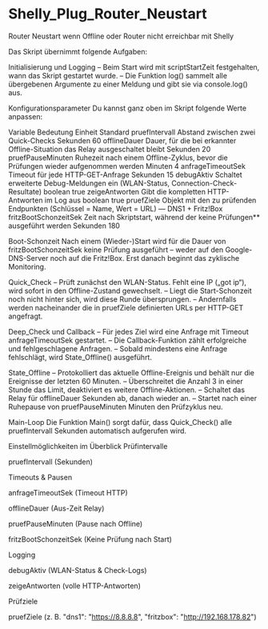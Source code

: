 # Shelly_Plug_Router_Neustart
Router Neustart wenn Offline oder Router nicht erreichbar mit Shelly 


Das Skript übernimmt folgende Aufgaben:

Initialisierung und Logging
– Beim Start wird mit scriptStartZeit festgehalten, wann das Skript gestartet wurde.
– Die Funktion log() sammelt alle übergebenen Argumente zu einer Meldung und gibt sie via console.log() aus.

Konfigurations­parameter
Du kannst ganz oben im Skript folgende Werte anpassen:

Variable	Bedeutung	Einheit	Standard
pruefIntervall	Abstand zwischen zwei Quick-Checks	Sekunden	60
offlineDauer	Dauer, für die bei erkannter Offline-Situation das Relay ausgeschaltet bleibt	Sekunden	20
pruefPauseMinuten	Ruhezeit nach einem Offline-Zyklus, bevor die Prüfungen wieder aufgenommen werden	Minuten	4
anfrageTimeoutSek	Timeout für jede HTTP-GET-Anfrage	Sekunden	15
debugAktiv	Schaltet erweiterte Debug-Meldungen ein (WLAN-Status, Connection-Check-Resultate)	boolean	true
zeigeAntworten	Gibt die kompletten HTTP-Antworten im Log aus	boolean	true
pruefZiele	Objekt mit den zu prüfenden Endpunkten (Schlüssel = Name, Wert = URL)	—	DNS1 + Fritz!Box
fritzBootSchonzeitSek	Zeit nach Skriptstart, während der keine Prüfungen** ausgeführt werden	Sekunden	180

Boot-Schonzeit
Nach einem (Wieder-)Start wird für die Dauer von fritzBootSchonzeitSek keine Prüfung ausgeführt – weder auf den Google-DNS-Server noch auf die Fritz!Box. Erst danach beginnt das zyklische Monitoring.

Quick_Check
– Prüft zunächst den WLAN-Status. Fehlt eine IP („got ip“), wird sofort in den Offline-Zustand gewechselt.
– Liegt die Start-Schonzeit noch nicht hinter sich, wird diese Runde übersprungen.
– Andernfalls werden nacheinander die in pruefZiele definierten URLs per HTTP-GET angefragt.

Deep_Check und Callback
– Für jedes Ziel wird eine Anfrage mit Timeout anfrageTimeoutSek gestartet.
– Die Callback-Funktion zählt erfolgreiche und fehlgeschlagene Anfragen.
– Sobald mindestens eine Anfrage fehlschlägt, wird State_Offline() ausgeführt.

State_Offline
– Protokolliert das aktuelle Offline-Ereignis und behält nur die Ereignisse der letzten 60 Minuten.
– Überschreitet die Anzahl 3 in einer Stunde das Limit, deaktiviert es weitere Offline-Aktionen.
– Schaltet das Relay für offlineDauer Sekunden ab, danach wieder an.
– Startet nach einer Ruhepause von pruefPauseMinuten Minuten den Prüfzyklus neu.

Main-Loop
Die Funktion Main() sorgt dafür, dass Quick_Check() alle pruefIntervall Sekunden automatisch aufgerufen wird.

Einstellmöglichkeiten im Überblick
Prüfintervalle

pruefIntervall (Sekunden)

Timeouts & Pausen

anfrageTimeoutSek (Timeout HTTP)

offlineDauer (Aus-Zeit Relay)

pruefPauseMinuten (Pause nach Offline)

fritzBootSchonzeitSek (Keine Prüfung nach Start)

Logging

debugAktiv (WLAN-Status & Check-Logs)

zeigeAntworten (volle HTTP-Antworten)

Prüfziele

pruefZiele (z. B. "dns1": "https://8.8.8.8", "fritzbox": "http://192.168.178.82")